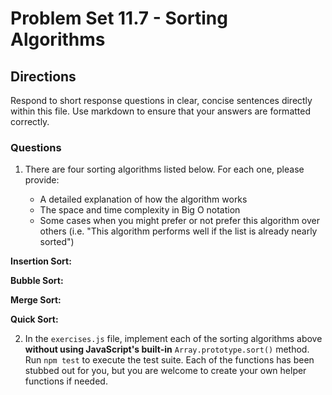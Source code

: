 # Problem Set 11.7 - Sorting Algorithms

## Directions
Respond to short response questions in clear, concise sentences directly within this file. Use markdown to ensure that your answers are formatted correctly.

### Questions

1. There are four sorting algorithms listed below. For each one, please provide:

    * A detailed explanation of how the algorithm works
    * The space and time complexity in Big O notation
    * Some cases when you might prefer or not prefer this algorithm over others (i.e. "This algorithm performs well if the list is already nearly sorted")

**Insertion Sort:**

**Bubble Sort:**

**Merge Sort:**

**Quick Sort:**


2. In the `exercises.js` file, implement each of the sorting algorithms above **without using JavaScript's built-in** `Array.prototype.sort()` method. Run `npm test` to execute the test suite. Each of the functions has been stubbed out for you, but you are welcome to create your own helper functions if needed. 

